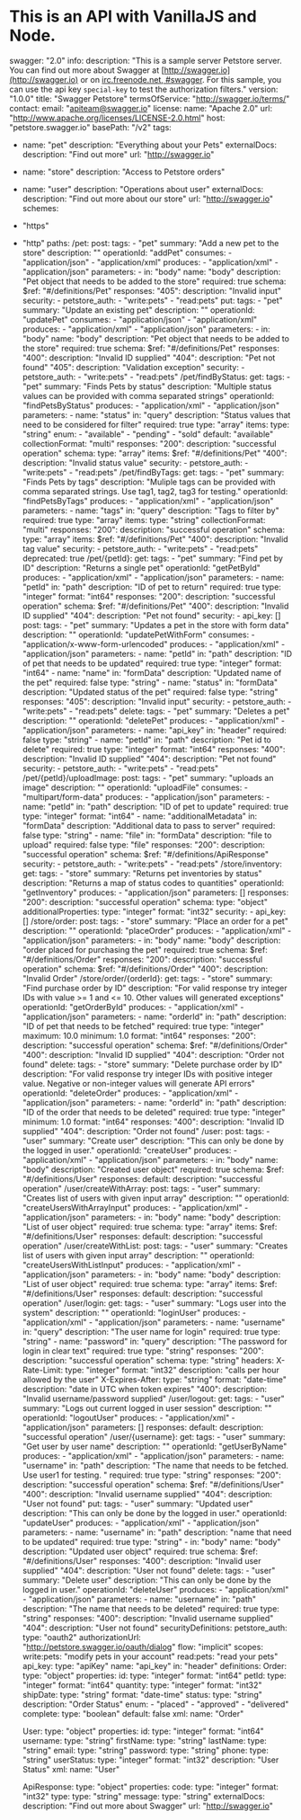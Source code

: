 # This is an API with VanillaJS and Node.

swagger: "2.0"
info:
  description: "This is a sample server Petstore server.  You can find out more about     Swagger at [http://swagger.io](http://swagger.io) or on [irc.freenode.net, #swagger](http://swagger.io/irc/).      For this sample, you can use the api key `special-key` to test the authorization     filters."
  version: "1.0.0"
  title: "Swagger Petstore"
  termsOfService: "http://swagger.io/terms/"
  contact:
    email: "apiteam@swagger.io"
  license:
    name: "Apache 2.0"
    url: "http://www.apache.org/licenses/LICENSE-2.0.html"
host: "petstore.swagger.io"
basePath: "/v2"
tags:
- name: "pet"
  description: "Everything about your Pets"
  externalDocs:
    description: "Find out more"
    url: "http://swagger.io"
- name: "store"
  description: "Access to Petstore orders"
- name: "user"
  description: "Operations about user"
  externalDocs:
    description: "Find out more about our store"
    url: "http://swagger.io"
schemes:
- "https"
- "http"
paths:
  /pet:
    post:
      tags:
      - "pet"
      summary: "Add a new pet to the store"
      description: ""
      operationId: "addPet"
      consumes:
      - "application/json"
      - "application/xml"
      produces:
      - "application/xml"
      - "application/json"
      parameters:
      - in: "body"
        name: "body"
        description: "Pet object that needs to be added to the store"
        required: true
        schema:
          $ref: "#/definitions/Pet"
      responses:
        "405":
          description: "Invalid input"
      security:
      - petstore_auth:
        - "write:pets"
        - "read:pets"
    put:
      tags:
      - "pet"
      summary: "Update an existing pet"
      description: ""
      operationId: "updatePet"
      consumes:
      - "application/json"
      - "application/xml"
      produces:
      - "application/xml"
      - "application/json"
      parameters:
      - in: "body"
        name: "body"
        description: "Pet object that needs to be added to the store"
        required: true
        schema:
          $ref: "#/definitions/Pet"
      responses:
        "400":
          description: "Invalid ID supplied"
        "404":
          description: "Pet not found"
        "405":
          description: "Validation exception"
      security:
      - petstore_auth:
        - "write:pets"
        - "read:pets"
  /pet/findByStatus:
    get:
      tags:
      - "pet"
      summary: "Finds Pets by status"
      description: "Multiple status values can be provided with comma separated strings"
      operationId: "findPetsByStatus"
      produces:
      - "application/xml"
      - "application/json"
      parameters:
      - name: "status"
        in: "query"
        description: "Status values that need to be considered for filter"
        required: true
        type: "array"
        items:
          type: "string"
          enum:
          - "available"
          - "pending"
          - "sold"
          default: "available"
        collectionFormat: "multi"
      responses:
        "200":
          description: "successful operation"
          schema:
            type: "array"
            items:
              $ref: "#/definitions/Pet"
        "400":
          description: "Invalid status value"
      security:
      - petstore_auth:
        - "write:pets"
        - "read:pets"
  /pet/findByTags:
    get:
      tags:
      - "pet"
      summary: "Finds Pets by tags"
      description: "Muliple tags can be provided with comma separated strings. Use         tag1, tag2, tag3 for testing."
      operationId: "findPetsByTags"
      produces:
      - "application/xml"
      - "application/json"
      parameters:
      - name: "tags"
        in: "query"
        description: "Tags to filter by"
        required: true
        type: "array"
        items:
          type: "string"
        collectionFormat: "multi"
      responses:
        "200":
          description: "successful operation"
          schema:
            type: "array"
            items:
              $ref: "#/definitions/Pet"
        "400":
          description: "Invalid tag value"
      security:
      - petstore_auth:
        - "write:pets"
        - "read:pets"
      deprecated: true
  /pet/{petId}:
    get:
      tags:
      - "pet"
      summary: "Find pet by ID"
      description: "Returns a single pet"
      operationId: "getPetById"
      produces:
      - "application/xml"
      - "application/json"
      parameters:
      - name: "petId"
        in: "path"
        description: "ID of pet to return"
        required: true
        type: "integer"
        format: "int64"
      responses:
        "200":
          description: "successful operation"
          schema:
            $ref: "#/definitions/Pet"
        "400":
          description: "Invalid ID supplied"
        "404":
          description: "Pet not found"
      security:
      - api_key: []
    post:
      tags:
      - "pet"
      summary: "Updates a pet in the store with form data"
      description: ""
      operationId: "updatePetWithForm"
      consumes:
      - "application/x-www-form-urlencoded"
      produces:
      - "application/xml"
      - "application/json"
      parameters:
      - name: "petId"
        in: "path"
        description: "ID of pet that needs to be updated"
        required: true
        type: "integer"
        format: "int64"
      - name: "name"
        in: "formData"
        description: "Updated name of the pet"
        required: false
        type: "string"
      - name: "status"
        in: "formData"
        description: "Updated status of the pet"
        required: false
        type: "string"
      responses:
        "405":
          description: "Invalid input"
      security:
      - petstore_auth:
        - "write:pets"
        - "read:pets"
    delete:
      tags:
      - "pet"
      summary: "Deletes a pet"
      description: ""
      operationId: "deletePet"
      produces:
      - "application/xml"
      - "application/json"
      parameters:
      - name: "api_key"
        in: "header"
        required: false
        type: "string"
      - name: "petId"
        in: "path"
        description: "Pet id to delete"
        required: true
        type: "integer"
        format: "int64"
      responses:
        "400":
          description: "Invalid ID supplied"
        "404":
          description: "Pet not found"
      security:
      - petstore_auth:
        - "write:pets"
        - "read:pets"
  /pet/{petId}/uploadImage:
    post:
      tags:
      - "pet"
      summary: "uploads an image"
      description: ""
      operationId: "uploadFile"
      consumes:
      - "multipart/form-data"
      produces:
      - "application/json"
      parameters:
      - name: "petId"
        in: "path"
        description: "ID of pet to update"
        required: true
        type: "integer"
        format: "int64"
      - name: "additionalMetadata"
        in: "formData"
        description: "Additional data to pass to server"
        required: false
        type: "string"
      - name: "file"
        in: "formData"
        description: "file to upload"
        required: false
        type: "file"
      responses:
        "200":
          description: "successful operation"
          schema:
            $ref: "#/definitions/ApiResponse"
      security:
      - petstore_auth:
        - "write:pets"
        - "read:pets"
  /store/inventory:
    get:
      tags:
      - "store"
      summary: "Returns pet inventories by status"
      description: "Returns a map of status codes to quantities"
      operationId: "getInventory"
      produces:
      - "application/json"
      parameters: []
      responses:
        "200":
          description: "successful operation"
          schema:
            type: "object"
            additionalProperties:
              type: "integer"
              format: "int32"
      security:
      - api_key: []
  /store/order:
    post:
      tags:
      - "store"
      summary: "Place an order for a pet"
      description: ""
      operationId: "placeOrder"
      produces:
      - "application/xml"
      - "application/json"
      parameters:
      - in: "body"
        name: "body"
        description: "order placed for purchasing the pet"
        required: true
        schema:
          $ref: "#/definitions/Order"
      responses:
        "200":
          description: "successful operation"
          schema:
            $ref: "#/definitions/Order"
        "400":
          description: "Invalid Order"
  /store/order/{orderId}:
    get:
      tags:
      - "store"
      summary: "Find purchase order by ID"
      description: "For valid response try integer IDs with value >= 1 and <= 10.         Other values will generated exceptions"
      operationId: "getOrderById"
      produces:
      - "application/xml"
      - "application/json"
      parameters:
      - name: "orderId"
        in: "path"
        description: "ID of pet that needs to be fetched"
        required: true
        type: "integer"
        maximum: 10.0
        minimum: 1.0
        format: "int64"
      responses:
        "200":
          description: "successful operation"
          schema:
            $ref: "#/definitions/Order"
        "400":
          description: "Invalid ID supplied"
        "404":
          description: "Order not found"
    delete:
      tags:
      - "store"
      summary: "Delete purchase order by ID"
      description: "For valid response try integer IDs with positive integer value.         Negative or non-integer values will generate API errors"
      operationId: "deleteOrder"
      produces:
      - "application/xml"
      - "application/json"
      parameters:
      - name: "orderId"
        in: "path"
        description: "ID of the order that needs to be deleted"
        required: true
        type: "integer"
        minimum: 1.0
        format: "int64"
      responses:
        "400":
          description: "Invalid ID supplied"
        "404":
          description: "Order not found"
  /user:
    post:
      tags:
      - "user"
      summary: "Create user"
      description: "This can only be done by the logged in user."
      operationId: "createUser"
      produces:
      - "application/xml"
      - "application/json"
      parameters:
      - in: "body"
        name: "body"
        description: "Created user object"
        required: true
        schema:
          $ref: "#/definitions/User"
      responses:
        default:
          description: "successful operation"
  /user/createWithArray:
    post:
      tags:
      - "user"
      summary: "Creates list of users with given input array"
      description: ""
      operationId: "createUsersWithArrayInput"
      produces:
      - "application/xml"
      - "application/json"
      parameters:
      - in: "body"
        name: "body"
        description: "List of user object"
        required: true
        schema:
          type: "array"
          items:
            $ref: "#/definitions/User"
      responses:
        default:
          description: "successful operation"
  /user/createWithList:
    post:
      tags:
      - "user"
      summary: "Creates list of users with given input array"
      description: ""
      operationId: "createUsersWithListInput"
      produces:
      - "application/xml"
      - "application/json"
      parameters:
      - in: "body"
        name: "body"
        description: "List of user object"
        required: true
        schema:
          type: "array"
          items:
            $ref: "#/definitions/User"
      responses:
        default:
          description: "successful operation"
  /user/login:
    get:
      tags:
      - "user"
      summary: "Logs user into the system"
      description: ""
      operationId: "loginUser"
      produces:
      - "application/xml"
      - "application/json"
      parameters:
      - name: "username"
        in: "query"
        description: "The user name for login"
        required: true
        type: "string"
      - name: "password"
        in: "query"
        description: "The password for login in clear text"
        required: true
        type: "string"
      responses:
        "200":
          description: "successful operation"
          schema:
            type: "string"
          headers:
            X-Rate-Limit:
              type: "integer"
              format: "int32"
              description: "calls per hour allowed by the user"
            X-Expires-After:
              type: "string"
              format: "date-time"
              description: "date in UTC when token expires"
        "400":
          description: "Invalid username/password supplied"
  /user/logout:
    get:
      tags:
      - "user"
      summary: "Logs out current logged in user session"
      description: ""
      operationId: "logoutUser"
      produces:
      - "application/xml"
      - "application/json"
      parameters: []
      responses:
        default:
          description: "successful operation"
  /user/{username}:
    get:
      tags:
      - "user"
      summary: "Get user by user name"
      description: ""
      operationId: "getUserByName"
      produces:
      - "application/xml"
      - "application/json"
      parameters:
      - name: "username"
        in: "path"
        description: "The name that needs to be fetched. Use user1 for testing. "
        required: true
        type: "string"
      responses:
        "200":
          description: "successful operation"
          schema:
            $ref: "#/definitions/User"
        "400":
          description: "Invalid username supplied"
        "404":
          description: "User not found"
    put:
      tags:
      - "user"
      summary: "Updated user"
      description: "This can only be done by the logged in user."
      operationId: "updateUser"
      produces:
      - "application/xml"
      - "application/json"
      parameters:
      - name: "username"
        in: "path"
        description: "name that need to be updated"
        required: true
        type: "string"
      - in: "body"
        name: "body"
        description: "Updated user object"
        required: true
        schema:
          $ref: "#/definitions/User"
      responses:
        "400":
          description: "Invalid user supplied"
        "404":
          description: "User not found"
    delete:
      tags:
      - "user"
      summary: "Delete user"
      description: "This can only be done by the logged in user."
      operationId: "deleteUser"
      produces:
      - "application/xml"
      - "application/json"
      parameters:
      - name: "username"
        in: "path"
        description: "The name that needs to be deleted"
        required: true
        type: "string"
      responses:
        "400":
          description: "Invalid username supplied"
        "404":
          description: "User not found"
securityDefinitions:
  petstore_auth:
    type: "oauth2"
    authorizationUrl: "http://petstore.swagger.io/oauth/dialog"
    flow: "implicit"
    scopes:
      write:pets: "modify pets in your account"
      read:pets: "read your pets"
  api_key:
    type: "apiKey"
    name: "api_key"
    in: "header"
definitions:
  Order:
    type: "object"
    properties:
      id:
        type: "integer"
        format: "int64"
      petId:
        type: "integer"
        format: "int64"
      quantity:
        type: "integer"
        format: "int32"
      shipDate:
        type: "string"
        format: "date-time"
      status:
        type: "string"
        description: "Order Status"
        enum:
        - "placed"
        - "approved"
        - "delivered"
      complete:
        type: "boolean"
        default: false
    xml:
      name: "Order"

  User:
    type: "object"
    properties:
      id:
        type: "integer"
        format: "int64"
      username:
        type: "string"
      firstName:
        type: "string"
      lastName:
        type: "string"
      email:
        type: "string"
      password:
        type: "string"
      phone:
        type: "string"
      userStatus:
        type: "integer"
        format: "int32"
        description: "User Status"
    xml:
      name: "User"
 
  
  ApiResponse:
    type: "object"
    properties:
      code:
        type: "integer"
        format: "int32"
      type:
        type: "string"
      message:
        type: "string"
externalDocs:
  description: "Find out more about Swagger"
  url: "http://swagger.io"